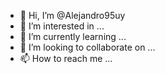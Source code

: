 - 👋 Hi, I’m @Alejandro95uy
- 👀 I’m interested in ...
- 🌱 I’m currently learning ...
- 💞️ I’m looking to collaborate on ...
- 📫 How to reach me ...

<!---
Alejandro95uy/Alejandro95uy is a ✨ special ✨ repository because its `README.md` (this file) appears on your GitHub profile.
You can click the Preview link to take a look at your changes.
--->
